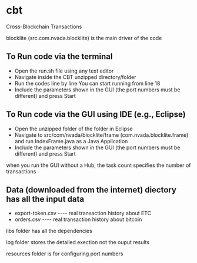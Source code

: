 # cbt
Cross-Blockchain Transactions

blocklite (src.com.nvada.blocklite) is the main driver of the code

## To Run code via the terminal
- Open the run.sh file using any text editor
- Navigate inside the CBT unzipped directory/folder
- Run the codes line by line
   You can start running from line 18
- Include the parameters shown in the GUI (the port numbers must be different) and press Start

## To Run code via the GUI using IDE (e.g., Eclipse)
- Open the unzipped folder of the folder in Eclipse
- Navigate to src/com/nvada/blocklite/frame (com.nvada.blocklite.frame) and run IndexFrame.java as a Java Application
- Include the parameters shown in the GUI (the port numbers must be different) and press Start

when you run the GUI without a Hub, the task count specifies the number of transactions

## Data (downloaded from the internet) diectory has all the input data
- export-token.csv ---- real transaction history about ETC
- orders.csv ---- real transaction history about bitcoin

libs folder has all the dependencies

log folder stores the detailed exection not the ouput results

resources folder is for configuring port numbers
